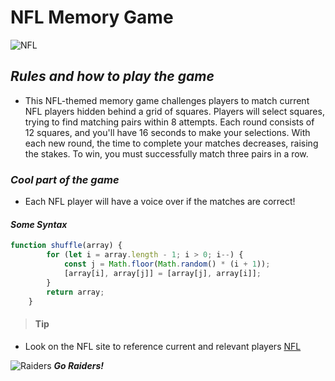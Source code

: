 # NFL Memory Game

![NFL](https://w0.peakpx.com/wallpaper/792/854/HD-wallpaper-nfl-football-thumbnail.jpg)

## ***Rules and how to play the game***

+ This NFL-themed memory game challenges players to match current NFL players hidden behind a grid of squares. Players will select squares, trying to find matching pairs within 8 attempts. Each round consists of 12 squares, and you'll have 16 seconds to make your selections. With each new round, the time to complete your matches decreases, raising the stakes. To win, you must successfully match three pairs in a row.
  
### ***Cool part of the game***

+ Each NFL player will have a voice over if the matches are correct!

#### ***Some Syntax***

```javascript
function shuffle(array) {
        for (let i = array.length - 1; i > 0; i--) {
            const j = Math.floor(Math.random() * (i + 1));
            [array[i], array[j]] = [array[j], array[i]];
        }
        return array;
    }

```

>#### **Tip**

+ Look on the NFL site to reference current and relevant players [NFL](https://www.nfl.com/)

![Raiders](https://i.pinimg.com/736x/26/50/d8/2650d84d943d19549ad2252ee18f3d80.jpg)
***Go Raiders!***
